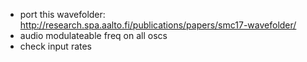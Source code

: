 - port this wavefolder: http://research.spa.aalto.fi/publications/papers/smc17-wavefolder/
- audio modulateable freq on all oscs
- check input rates
